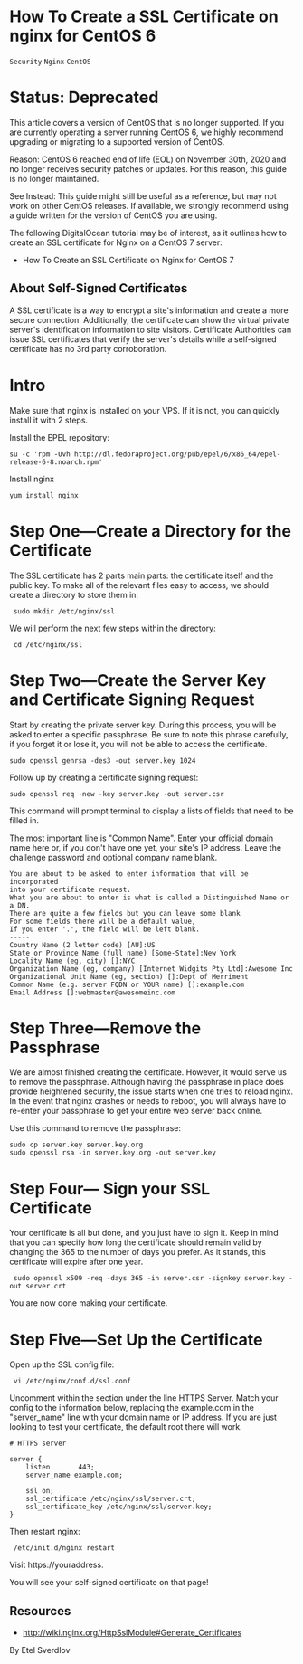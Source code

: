 # How To Create a SSL Certificate on nginx for CentOS 6

```Security``` ```Nginx``` ```CentOS```










# Status: Deprecated


This article covers a version of CentOS that is no longer supported. If you are currently operating a server running CentOS 6, we highly recommend upgrading or migrating to a supported version of CentOS.


Reason:
CentOS 6 reached end of life (EOL) on November 30th, 2020 and no longer receives security patches or updates. For this reason, this guide is no longer maintained.


See Instead:
This guide might still be useful as a reference, but may not work on other CentOS releases. If available, we strongly recommend using a guide written for the version of CentOS you are using.


The following DigitalOcean tutorial may be of interest, as it outlines how to create an SSL certificate for Nginx on a CentOS 7 server:




- How To Create an SSL Certificate on Nginx for CentOS 7





## About Self-Signed Certificates


A SSL certificate is a way to encrypt a site's information and create a more secure connection. Additionally, the certificate can show the virtual private server's identification information to site visitors. Certificate Authorities can issue SSL certificates that verify the server's details while a self-signed certificate has no 3rd party corroboration.


# Intro


Make sure that nginx is installed on your VPS. If it is not, you can quickly install it with 2 steps.


Install the EPEL repository:


```
su -c 'rpm -Uvh http://dl.fedoraproject.org/pub/epel/6/x86_64/epel-release-6-8.noarch.rpm' 
```


Install nginx


```
yum install nginx
```


#  Step One—Create a Directory for the Certificate


The SSL certificate has 2 parts main parts: the certificate itself and the public key.  To make all of the relevant files easy to access, we should create a directory to store them in:


```
 sudo mkdir /etc/nginx/ssl
```


We will perform the next few steps within the directory:


```
 cd /etc/nginx/ssl
```


#  Step Two—Create the Server Key and Certificate Signing Request


Start by creating the private server key. During this process,  you will be asked to enter a specific passphrase. Be sure to note this phrase carefully, if you forget it or lose it, you will not be able to access the certificate.


```
sudo openssl genrsa -des3 -out server.key 1024
```


Follow up by creating a certificate signing request:


```
sudo openssl req -new -key server.key -out server.csr
```


This command will prompt terminal to display a lists of fields that need to be filled in.


The most important line is "Common Name". Enter your official domain name here or, if you don't have one yet, your site's IP address. Leave the challenge password and optional company name blank.


```
You are about to be asked to enter information that will be incorporated
into your certificate request.
What you are about to enter is what is called a Distinguished Name or a DN.
There are quite a few fields but you can leave some blank
For some fields there will be a default value,
If you enter '.', the field will be left blank.
-----
Country Name (2 letter code) [AU]:US
State or Province Name (full name) [Some-State]:New York
Locality Name (eg, city) []:NYC
Organization Name (eg, company) [Internet Widgits Pty Ltd]:Awesome Inc
Organizational Unit Name (eg, section) []:Dept of Merriment
Common Name (e.g. server FQDN or YOUR name) []:example.com                  
Email Address []:webmaster@awesomeinc.com
```


# Step Three—Remove the Passphrase


We are almost finished creating the certificate. However, it would serve us to remove the passphrase. Although having the passphrase in place does provide heightened security, the issue starts when one tries to reload nginx. In the event that nginx  crashes or needs to reboot, you will always have to re-enter your passphrase to get your entire web server back online.


Use this command to remove the passphrase:


```
sudo cp server.key server.key.org
sudo openssl rsa -in server.key.org -out server.key
```


# Step Four— Sign your SSL Certificate


Your certificate is all but done, and you just have to sign it. 
Keep in mind that you can specify how long the certificate should remain valid by changing the 365 to the number of days you prefer. As it stands, this certificate will expire after one year.


```
 sudo openssl x509 -req -days 365 -in server.csr -signkey server.key -out server.crt
```


You are now done making your certificate.


# Step Five—Set Up the Certificate


Open up the SSL config file:


```
 vi /etc/nginx/conf.d/ssl.conf
```


Uncomment within the section under the line HTTPS Server. Match your config to the information below, replacing the example.com in the "server_name" line with your domain name or IP address. If you are just looking to test your certificate, the default root there will work.


```
# HTTPS server

server {
    listen       443;
    server_name example.com;

    ssl on;
    ssl_certificate /etc/nginx/ssl/server.crt;
    ssl_certificate_key /etc/nginx/ssl/server.key; 
}
```


Then restart nginx:


```
 /etc/init.d/nginx restart
```


Visit https://youraddress.


You will see your self-signed certificate on that page!


## Resources


- http://wiki.nginx.org/HttpSslModule#Generate_Certificates

By Etel Sverdlov
